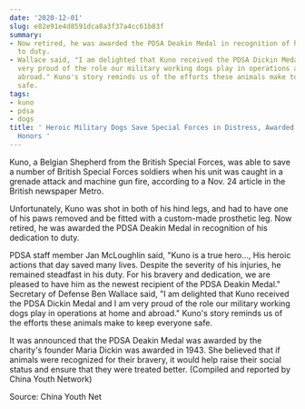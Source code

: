 ```yaml
---
date: '2020-12-01'
slug: e82e91e4d8591dca8a3f37a4cc61b83f
summary:
- Now retired, he was awarded the PDSA Deakin Medal in recognition of his dedication
  to duty.
- Wallace said, "I am delighted that Kuno received the PDSA Dickin Medal and I am
  very proud of the role our military working dogs play in operations at home and
  abroad." Kuno's story reminds us of the efforts these animals make to keep everyone
  safe.
tags:
- kuno
- pdsa
- dogs
title: ' Heroic Military Dogs Save Special Forces in Distress, Awarded Top Animal
  Honors '
---
```


 Kuno, a Belgian Shepherd from the British Special Forces, was able to save a number of British Special Forces soldiers when his unit was caught in a grenade attack and machine gun fire, according to a Nov. 24 article in the British newspaper Metro.

Unfortunately, Kuno was shot in both of his hind legs, and had to have one of his paws removed and be fitted with a custom-made prosthetic leg. Now retired, he was awarded the PDSA Deakin Medal in recognition of his dedication to duty.

PDSA staff member Jan McLoughlin said, "Kuno is a true hero...,
His heroic actions that day saved many lives. Despite the severity of his injuries, he remained steadfast in his duty. For his bravery and dedication, we are pleased to have him as the newest recipient of the PDSA Deakin Medal." Secretary of Defense Ben
Wallace said, "I am delighted that Kuno received the PDSA Dickin Medal and I am very proud of the role our military working dogs play in operations at home and abroad." Kuno's story reminds us of the efforts these animals make to keep everyone safe.

It was announced that the PDSA Deakin Medal was awarded by the charity's founder Maria
Dickin was awarded in 1943. She believed that if animals were recognized for their bravery, it would help raise their social status and ensure that they were treated better. (Compiled and reported by China Youth Network)

Source: China Youth Net

 
        